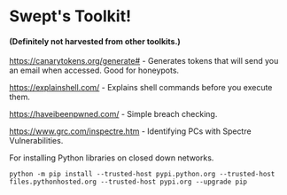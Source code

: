 # Swept's Toolkit! 
#### (Definitely not harvested from other toolkits.)



https://canarytokens.org/generate# - Generates tokens that will send you an
email when accessed. Good for honeypots.

https://explainshell.com/ - Explains shell commands before you execute them.

https://haveibeenpwned.com/ - Simple breach checking.

https://www.grc.com/inspectre.htm - Identifying PCs with Spectre Vulnerabilities.

For installing Python libraries on closed down networks.
```
python -m pip install --trusted-host pypi.python.org --trusted-host files.pythonhosted.org --trusted-host pypi.org --upgrade pip
``` 
